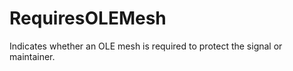 RequiresOLEMesh
===============

Indicates whether an OLE mesh is required to protect the signal or maintainer.
